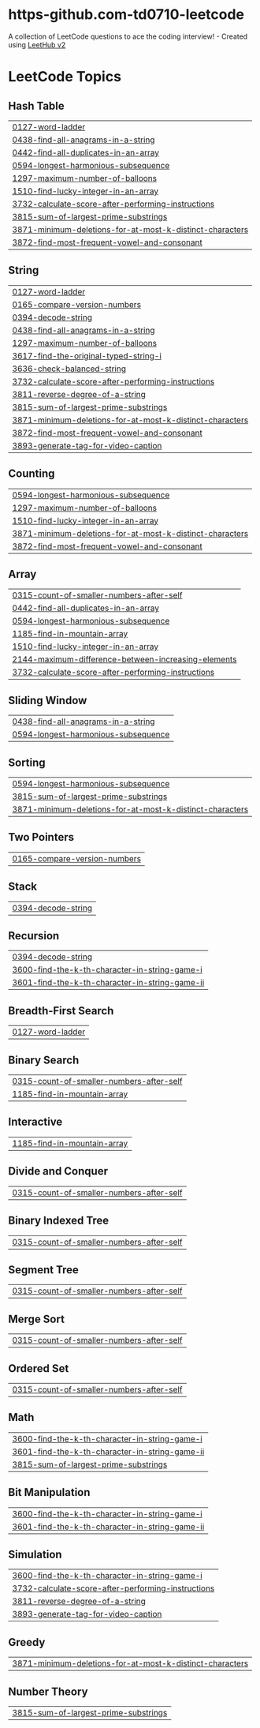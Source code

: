 # https-github.com-td0710-leetcode
A collection of LeetCode questions to ace the coding interview! - Created using [LeetHub v2](https://github.com/arunbhardwaj/LeetHub-2.0)

<!---LeetCode Topics Start-->
# LeetCode Topics
## Hash Table
|  |
| ------- |
| [0127-word-ladder](https://github.com/td0710/https-github.com-td0710-leetcode/tree/master/0127-word-ladder) |
| [0438-find-all-anagrams-in-a-string](https://github.com/td0710/https-github.com-td0710-leetcode/tree/master/0438-find-all-anagrams-in-a-string) |
| [0442-find-all-duplicates-in-an-array](https://github.com/td0710/https-github.com-td0710-leetcode/tree/master/0442-find-all-duplicates-in-an-array) |
| [0594-longest-harmonious-subsequence](https://github.com/td0710/https-github.com-td0710-leetcode/tree/master/0594-longest-harmonious-subsequence) |
| [1297-maximum-number-of-balloons](https://github.com/td0710/https-github.com-td0710-leetcode/tree/master/1297-maximum-number-of-balloons) |
| [1510-find-lucky-integer-in-an-array](https://github.com/td0710/https-github.com-td0710-leetcode/tree/master/1510-find-lucky-integer-in-an-array) |
| [3732-calculate-score-after-performing-instructions](https://github.com/td0710/https-github.com-td0710-leetcode/tree/master/3732-calculate-score-after-performing-instructions) |
| [3815-sum-of-largest-prime-substrings](https://github.com/td0710/https-github.com-td0710-leetcode/tree/master/3815-sum-of-largest-prime-substrings) |
| [3871-minimum-deletions-for-at-most-k-distinct-characters](https://github.com/td0710/https-github.com-td0710-leetcode/tree/master/3871-minimum-deletions-for-at-most-k-distinct-characters) |
| [3872-find-most-frequent-vowel-and-consonant](https://github.com/td0710/https-github.com-td0710-leetcode/tree/master/3872-find-most-frequent-vowel-and-consonant) |
## String
|  |
| ------- |
| [0127-word-ladder](https://github.com/td0710/https-github.com-td0710-leetcode/tree/master/0127-word-ladder) |
| [0165-compare-version-numbers](https://github.com/td0710/https-github.com-td0710-leetcode/tree/master/0165-compare-version-numbers) |
| [0394-decode-string](https://github.com/td0710/https-github.com-td0710-leetcode/tree/master/0394-decode-string) |
| [0438-find-all-anagrams-in-a-string](https://github.com/td0710/https-github.com-td0710-leetcode/tree/master/0438-find-all-anagrams-in-a-string) |
| [1297-maximum-number-of-balloons](https://github.com/td0710/https-github.com-td0710-leetcode/tree/master/1297-maximum-number-of-balloons) |
| [3617-find-the-original-typed-string-i](https://github.com/td0710/https-github.com-td0710-leetcode/tree/master/3617-find-the-original-typed-string-i) |
| [3636-check-balanced-string](https://github.com/td0710/https-github.com-td0710-leetcode/tree/master/3636-check-balanced-string) |
| [3732-calculate-score-after-performing-instructions](https://github.com/td0710/https-github.com-td0710-leetcode/tree/master/3732-calculate-score-after-performing-instructions) |
| [3811-reverse-degree-of-a-string](https://github.com/td0710/https-github.com-td0710-leetcode/tree/master/3811-reverse-degree-of-a-string) |
| [3815-sum-of-largest-prime-substrings](https://github.com/td0710/https-github.com-td0710-leetcode/tree/master/3815-sum-of-largest-prime-substrings) |
| [3871-minimum-deletions-for-at-most-k-distinct-characters](https://github.com/td0710/https-github.com-td0710-leetcode/tree/master/3871-minimum-deletions-for-at-most-k-distinct-characters) |
| [3872-find-most-frequent-vowel-and-consonant](https://github.com/td0710/https-github.com-td0710-leetcode/tree/master/3872-find-most-frequent-vowel-and-consonant) |
| [3893-generate-tag-for-video-caption](https://github.com/td0710/https-github.com-td0710-leetcode/tree/master/3893-generate-tag-for-video-caption) |
## Counting
|  |
| ------- |
| [0594-longest-harmonious-subsequence](https://github.com/td0710/https-github.com-td0710-leetcode/tree/master/0594-longest-harmonious-subsequence) |
| [1297-maximum-number-of-balloons](https://github.com/td0710/https-github.com-td0710-leetcode/tree/master/1297-maximum-number-of-balloons) |
| [1510-find-lucky-integer-in-an-array](https://github.com/td0710/https-github.com-td0710-leetcode/tree/master/1510-find-lucky-integer-in-an-array) |
| [3871-minimum-deletions-for-at-most-k-distinct-characters](https://github.com/td0710/https-github.com-td0710-leetcode/tree/master/3871-minimum-deletions-for-at-most-k-distinct-characters) |
| [3872-find-most-frequent-vowel-and-consonant](https://github.com/td0710/https-github.com-td0710-leetcode/tree/master/3872-find-most-frequent-vowel-and-consonant) |
## Array
|  |
| ------- |
| [0315-count-of-smaller-numbers-after-self](https://github.com/td0710/https-github.com-td0710-leetcode/tree/master/0315-count-of-smaller-numbers-after-self) |
| [0442-find-all-duplicates-in-an-array](https://github.com/td0710/https-github.com-td0710-leetcode/tree/master/0442-find-all-duplicates-in-an-array) |
| [0594-longest-harmonious-subsequence](https://github.com/td0710/https-github.com-td0710-leetcode/tree/master/0594-longest-harmonious-subsequence) |
| [1185-find-in-mountain-array](https://github.com/td0710/https-github.com-td0710-leetcode/tree/master/1185-find-in-mountain-array) |
| [1510-find-lucky-integer-in-an-array](https://github.com/td0710/https-github.com-td0710-leetcode/tree/master/1510-find-lucky-integer-in-an-array) |
| [2144-maximum-difference-between-increasing-elements](https://github.com/td0710/https-github.com-td0710-leetcode/tree/master/2144-maximum-difference-between-increasing-elements) |
| [3732-calculate-score-after-performing-instructions](https://github.com/td0710/https-github.com-td0710-leetcode/tree/master/3732-calculate-score-after-performing-instructions) |
## Sliding Window
|  |
| ------- |
| [0438-find-all-anagrams-in-a-string](https://github.com/td0710/https-github.com-td0710-leetcode/tree/master/0438-find-all-anagrams-in-a-string) |
| [0594-longest-harmonious-subsequence](https://github.com/td0710/https-github.com-td0710-leetcode/tree/master/0594-longest-harmonious-subsequence) |
## Sorting
|  |
| ------- |
| [0594-longest-harmonious-subsequence](https://github.com/td0710/https-github.com-td0710-leetcode/tree/master/0594-longest-harmonious-subsequence) |
| [3815-sum-of-largest-prime-substrings](https://github.com/td0710/https-github.com-td0710-leetcode/tree/master/3815-sum-of-largest-prime-substrings) |
| [3871-minimum-deletions-for-at-most-k-distinct-characters](https://github.com/td0710/https-github.com-td0710-leetcode/tree/master/3871-minimum-deletions-for-at-most-k-distinct-characters) |
## Two Pointers
|  |
| ------- |
| [0165-compare-version-numbers](https://github.com/td0710/https-github.com-td0710-leetcode/tree/master/0165-compare-version-numbers) |
## Stack
|  |
| ------- |
| [0394-decode-string](https://github.com/td0710/https-github.com-td0710-leetcode/tree/master/0394-decode-string) |
## Recursion
|  |
| ------- |
| [0394-decode-string](https://github.com/td0710/https-github.com-td0710-leetcode/tree/master/0394-decode-string) |
| [3600-find-the-k-th-character-in-string-game-i](https://github.com/td0710/https-github.com-td0710-leetcode/tree/master/3600-find-the-k-th-character-in-string-game-i) |
| [3601-find-the-k-th-character-in-string-game-ii](https://github.com/td0710/https-github.com-td0710-leetcode/tree/master/3601-find-the-k-th-character-in-string-game-ii) |
## Breadth-First Search
|  |
| ------- |
| [0127-word-ladder](https://github.com/td0710/https-github.com-td0710-leetcode/tree/master/0127-word-ladder) |
## Binary Search
|  |
| ------- |
| [0315-count-of-smaller-numbers-after-self](https://github.com/td0710/https-github.com-td0710-leetcode/tree/master/0315-count-of-smaller-numbers-after-self) |
| [1185-find-in-mountain-array](https://github.com/td0710/https-github.com-td0710-leetcode/tree/master/1185-find-in-mountain-array) |
## Interactive
|  |
| ------- |
| [1185-find-in-mountain-array](https://github.com/td0710/https-github.com-td0710-leetcode/tree/master/1185-find-in-mountain-array) |
## Divide and Conquer
|  |
| ------- |
| [0315-count-of-smaller-numbers-after-self](https://github.com/td0710/https-github.com-td0710-leetcode/tree/master/0315-count-of-smaller-numbers-after-self) |
## Binary Indexed Tree
|  |
| ------- |
| [0315-count-of-smaller-numbers-after-self](https://github.com/td0710/https-github.com-td0710-leetcode/tree/master/0315-count-of-smaller-numbers-after-self) |
## Segment Tree
|  |
| ------- |
| [0315-count-of-smaller-numbers-after-self](https://github.com/td0710/https-github.com-td0710-leetcode/tree/master/0315-count-of-smaller-numbers-after-self) |
## Merge Sort
|  |
| ------- |
| [0315-count-of-smaller-numbers-after-self](https://github.com/td0710/https-github.com-td0710-leetcode/tree/master/0315-count-of-smaller-numbers-after-self) |
## Ordered Set
|  |
| ------- |
| [0315-count-of-smaller-numbers-after-self](https://github.com/td0710/https-github.com-td0710-leetcode/tree/master/0315-count-of-smaller-numbers-after-self) |
## Math
|  |
| ------- |
| [3600-find-the-k-th-character-in-string-game-i](https://github.com/td0710/https-github.com-td0710-leetcode/tree/master/3600-find-the-k-th-character-in-string-game-i) |
| [3601-find-the-k-th-character-in-string-game-ii](https://github.com/td0710/https-github.com-td0710-leetcode/tree/master/3601-find-the-k-th-character-in-string-game-ii) |
| [3815-sum-of-largest-prime-substrings](https://github.com/td0710/https-github.com-td0710-leetcode/tree/master/3815-sum-of-largest-prime-substrings) |
## Bit Manipulation
|  |
| ------- |
| [3600-find-the-k-th-character-in-string-game-i](https://github.com/td0710/https-github.com-td0710-leetcode/tree/master/3600-find-the-k-th-character-in-string-game-i) |
| [3601-find-the-k-th-character-in-string-game-ii](https://github.com/td0710/https-github.com-td0710-leetcode/tree/master/3601-find-the-k-th-character-in-string-game-ii) |
## Simulation
|  |
| ------- |
| [3600-find-the-k-th-character-in-string-game-i](https://github.com/td0710/https-github.com-td0710-leetcode/tree/master/3600-find-the-k-th-character-in-string-game-i) |
| [3732-calculate-score-after-performing-instructions](https://github.com/td0710/https-github.com-td0710-leetcode/tree/master/3732-calculate-score-after-performing-instructions) |
| [3811-reverse-degree-of-a-string](https://github.com/td0710/https-github.com-td0710-leetcode/tree/master/3811-reverse-degree-of-a-string) |
| [3893-generate-tag-for-video-caption](https://github.com/td0710/https-github.com-td0710-leetcode/tree/master/3893-generate-tag-for-video-caption) |
## Greedy
|  |
| ------- |
| [3871-minimum-deletions-for-at-most-k-distinct-characters](https://github.com/td0710/https-github.com-td0710-leetcode/tree/master/3871-minimum-deletions-for-at-most-k-distinct-characters) |
## Number Theory
|  |
| ------- |
| [3815-sum-of-largest-prime-substrings](https://github.com/td0710/https-github.com-td0710-leetcode/tree/master/3815-sum-of-largest-prime-substrings) |
<!---LeetCode Topics End-->